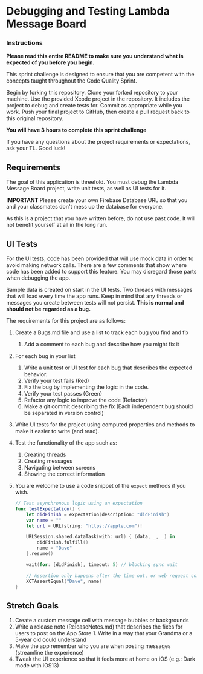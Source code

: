 # Debugging and Testing Lambda Message Board

### Instructions

**Please read this entire README to make sure you understand what is expected of you before you begin.**

This sprint challenge is designed to ensure that you are competent with the concepts taught throughout the Code Quality Sprint.

Begin by forking this repository. Clone your forked repository to your machine. Use the provided Xcode project in the repository. It includes the project to debug and create tests for. Commit as appropriate while you work. Push your final project to GitHub, then create a pull request back to this original repository.

**You will have 3 hours to complete this sprint challenge**

If you have any questions about the project requirements or expectations, ask your TL. Good luck!

## Requirements

The goal of this application is threefold. You must debug the Lambda Message Board project, write unit tests, as well as UI tests for it. 

**IMPORTANT** Please create your own Firebase Database URL so that you and your classmates don't mess up the database for everyone.

As this is a project that you have written before, do not use past code. It will not benefit yourself at all in the long run.

## UI Tests
For the UI tests, code has been provided that will use mock data in order to avoid making network calls. There are a few comments that show where code has been added to support this feature. You may disregard those parts when debugging the app. 

Sample data is created on start in the UI tests. Two threads with messages that will load every time the app runs. Keep in mind that any threads or messages you create between tests will not persist. **This is normal and should not be regarded as a bug.**

The requirements for this project are as follows:

1. Create a Bugs.md file and use a list to track each bug you find and fix
    1. Add a comment to each bug and describe how you might fix it
2. For each bug in your list
    1. Write a unit test or UI test for each bug that describes the expected behavior. 
    2. Verify your test fails (Red)
    3. Fix the bug by implementing the logic in the code.
    4. Verify your test passes (Green)
    5. Refactor any logic to improve the code (Refactor)
    6. Make a git commit describing the fix (Each independent bug should be separated in version control) 
3. Write UI tests for the project using computed properties and methods to make it easier to write (and read).
4. Test the functionality of the app such as: 
    1. Creating threads
    2. Creating messages
    3. Navigating between screens
    4. Showing the correct information
5. You are welcome to use a code snippet of the `expect` methods if you wish.

    ```swift
    // Test asynchronous logic using an expectation
    func testExpectation() {
        let didFinish = expectation(description: "didFinish")
        var name = ""
        let url = URL(string: "https://apple.com")!

        URLSession.shared.dataTask(with: url) { (data, _, _) in
            didFinish.fulfill()
            name = "Dave"
        }.resume()

        wait(for: [didFinish], timeout: 5) // blocking sync wait

        // Assertion only happens after the time out, or web request completes
        XCTAssertEqual("Dave", name)
    }
    ```

## Stretch Goals
1. Create a custom message cell with message bubbles or backgrounds
2. Write a release note (ReleaseNotes.md) that describes the fixes for users to post on the App Store
        1. Write in a way that your Grandma or a 5-year old could understand
3. Make the app remember who you are when posting messages (streamline the experience)
4. Tweak the UI experience so that it feels more at home on iOS (e.g.: Dark mode with iOS13)
